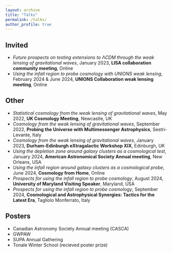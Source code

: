 ```yaml
---
layout: archive
title: "Talks"
permalink: /talks/
author_profile: true
---
```


Invited
-----

- *Future prospects on testing extensions to ΛCDM through the weak lensing of gravitational waves*, January 2023, **LISA collaboration community meeting**, Online
- *Using the infall region to probe cosmology with UNIONS weak lensing*, February 2024 & June 2024, **UNIONS Collaboration weak lensing meeting**, Online

Other
-----

- *Statistical cosmology from the weak lensing of gravitational waves*, May 2022, **UK Cosmology Meeting**, Newcastle, UK
- *Cosmology from the weak lensing of gravitational waves*, September 2022, **Probing the Universe with Multimessenger Astrophysics**, Sestri-Levante, Italy
- *Cosmology from the weak lensing of gravitational waves*, January 2023, **Durham-Edinburgh eXtragalactic Workshop XIX**, Edinburgh, UK
- *Using the depletion zone around galaxy clusters as a cosmological test*, January 2024, **American Astronomical Society Annual meeting**, New Orleans, USA
- *Using the infall region around galaxy clusters as a cosmological probe*, June 2024, **Cosmology from Home**, Online
- *Prospects for using the infall region to probe cosmology*, August 2024, **University of Maryland Visiting Speaker**, Maryland, USA
- *Prospects for using the infall region to probe cosmology*, September 2024, **Cosmological and Astrophysical Synergies: Tactics for the Latest Era**,  Tagliolo Monferrato, Italy

Posters
-----

  - Canadian Astronomy Society Annual meeting (CASCA)
  - GWPAW
  - SUPA Annual Gathering
  - Tonale Winter School (recieved poster prize)
